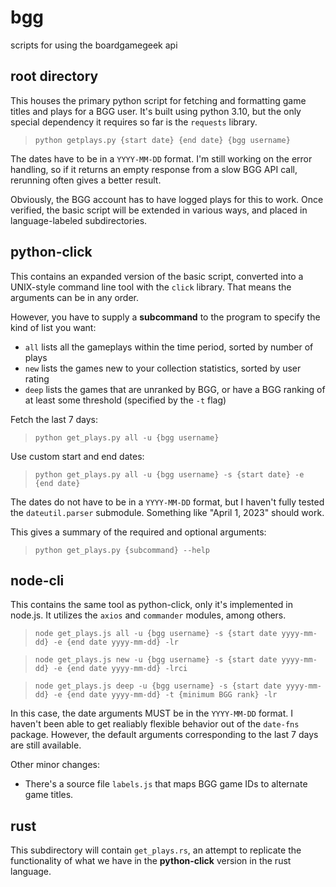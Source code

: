 # bgg
scripts for using the boardgamegeek api

## root directory
This houses the primary python script for fetching and formatting game titles and plays for a BGG user. It's built using python 3.10, but the only special dependency it requires so far is the `requests` library.

> `python getplays.py {start date} {end date} {bgg username}`

The dates have to be in a `YYYY-MM-DD` format. I'm still working on the error handling, so if it returns an empty response from a slow BGG API call, rerunning often gives a better result.

Obviously, the BGG account has to have logged plays for this to work. Once verified, the basic script will be extended in various ways, and placed in language-labeled subdirectories.

## python-click
This contains an expanded version of the basic script, converted into a UNIX-style command line tool with the `click` library. That means the arguments can be in any order.

However, you have to supply a **subcommand** to the program to specify the kind of list you want:
* `all` lists all the gameplays within the time period, sorted by number of plays
* `new` lists the games new to your collection statistics, sorted by user rating
* `deep` lists the games that are unranked by BGG, or have a BGG ranking of at least some threshold (specified by the `-t` flag)

Fetch the last 7 days:
> `python get_plays.py all -u {bgg username}`

Use custom start and end dates:
> `python get_plays.py all -u {bgg username} -s {start date} -e {end date}`

The dates do not have to be in a `YYYY-MM-DD` format, but I haven't fully tested the `dateutil.parser` submodule. Something like "April 1, 2023" should work.

This gives a summary of the required and optional arguments:
> `python get_plays.py {subcommand} --help`

## node-cli
This contains the same tool as python-click, only it's implemented in node.js. It utilizes the `axios` and `commander` modules, among others.

> `node get_plays.js all -u {bgg username} -s {start date yyyy-mm-dd} -e {end date yyyy-mm-dd} -lr`

> `node get_plays.js new -u {bgg username} -s {start date yyyy-mm-dd} -e {end date yyyy-mm-dd} -lrci`

> `node get_plays.js deep -u {bgg username} -s {start date yyyy-mm-dd} -e {end date yyyy-mm-dd} -t {minimum BGG rank} -lr`

In this case, the date arguments MUST be in the `YYYY-MM-DD` format. I haven't been able to get realiably flexible behavior out of the `date-fns` package. However, the default arguments corresponding to the last 7 days are still available.

Other minor changes:
* There's a source file `labels.js` that maps BGG game IDs to alternate game titles.

## rust
This subdirectory will contain `get_plays.rs`, an attempt to replicate the functionality of what we have in the **python-click** version in the rust language.
